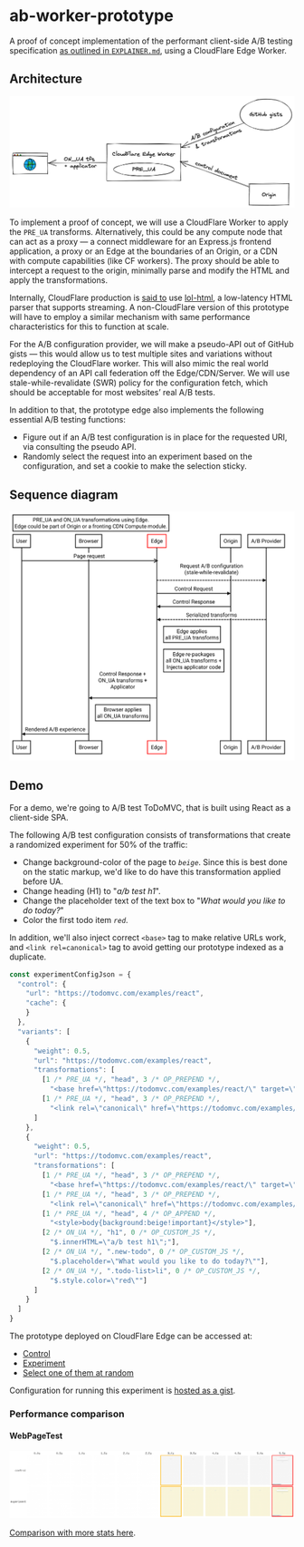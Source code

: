 # ab-worker-prototype

A proof of concept implementation of the performant client-side A/B testing specification [as outlined in `EXPLAINER.md`](/EXPLAINER.md), using a CloudFlare Edge Worker.

## Architecture

![architecture-diagram](/assets/images/arch.png)

To implement a proof of concept, we will use a CloudFlare Worker to apply the `PRE_UA` transforms. Alternatively, this could be any compute node that can act as a proxy — a connect middleware for an Express.js frontend application, a proxy or an Edge at the boundaries of an Origin, or a CDN with compute capabilities (like CF workers). The proxy should be able to intercept a request to the origin, minimally parse and modify the HTML and apply the transformations. 

Internally, CloudFlare production is [said to](https://blog.cloudflare.com/html-parsing-1/) use [lol-html](https://github.com/cloudflare/lol-html), a low-latency HTML parser that supports streaming. A non-CloudFlare version of this prototype will have to employ a similar mechanism with same performance characteristics for this to function at scale. 

For the A/B configuration provider, we will make a pseudo-API out of GitHub gists — this would allow us to test multiple sites and variations without redeploying the CloudFlare worker. This will also mimic the real world dependency of an API call federation off the Edge/CDN/Server. We will use stale-while-revalidate (SWR) policy for the configuration fetch, which should be acceptable for most websites’ real A/B tests. 

In addition to that, the prototype edge also implements the following essential A/B testing functions:
 * Figure out if an A/B test configuration is in place for the requested URI, via consulting the pseudo API.
 * Randomly select the request into an experiment based on the configuration, and set a cookie to make the selection sticky.

## Sequence diagram

![Sequence diagram](/assets/images/sequence.svg)

## Demo

For a demo, we're going to A/B test ToDoMVC, that is built using React as a client-side SPA. 

The following A/B test configuration consists of transformations that create a randomized experiment for 50% of the traffic:
  * Change background-color of the page to _`beige`_. Since this is best done on the static markup, we'd like to do have this transformation applied before UA.
  * Change heading (H1) to "_a/b test h1_".
  * Change the placeholder text of the text box to "_What would you like to do today?_"
  * Color the first todo item _`red`_.

In addition, we'll also inject correct `<base>` tag to make relative URLs work, and `<link rel=canonical>` tag to avoid getting our prototype indexed as a duplicate.

```javascript
const experimentConfigJson = {
  "control": {
    "url": "https://todomvc.com/examples/react", 
    "cache": {
    }
  },
  "variants": [
    {
      "weight": 0.5,
      "url": "https://todomvc.com/examples/react", 
      "transformations": [
        [1 /* PRE_UA */, "head", 3 /* OP_PREPEND */, 
          "<base href=\"https://todomvc.com/examples/react/\" target=\"_blank\">"],
        [1 /* PRE_UA */, "head", 3 /* OP_PREPEND */, 
          "<link rel=\"canonical\" href=\"https://todomvc.com/examples/react/\" />"]
      ]
    },    
    {
      "weight": 0.5,
      "url": "https://todomvc.com/examples/react", 
      "transformations": [
        [1 /* PRE_UA */, "head", 3 /* OP_PREPEND */, 
          "<base href=\"https://todomvc.com/examples/react/\" target=\"_blank\">"],
        [1 /* PRE_UA */, "head", 3 /* OP_PREPEND */, 
          "<link rel=\"canonical\" href=\"https://todomvc.com/examples/react/\" />"],
        [1 /* PRE_UA */, "head", 4 /* OP_APPEND */, 
          "<style>body{background:beige!important}</style>"],
        [2 /* ON_UA */, "h1", 0 /* OP_CUSTOM_JS */,  
          "$.innerHTML=\"a/b test h1\";"],
        [2 /* ON_UA */, ".new-todo", 0 /* OP_CUSTOM_JS */, 
          "$.placeholder=\"What would you like to do today?\""],
        [2 /* ON_UA */, ".todo-list>li", 0 /* OP_CUSTOM_JS */, 
          "$.style.color=\"red\""]
      ]
    }
  ]
}
```

The prototype deployed on CloudFlare Edge can be accessed at:
  * [Control](https://ab-worker.alexnj.workers.dev/?experiment=todomvc-v01.json&force=0)
  * [Experiment](https://ab-worker.alexnj.workers.dev/?experiment=todomvc-v01.json&force=1)
  * [Select one of them at random](https://ab-worker.alexnj.workers.dev/?experiment=todomvc-v01.json)

Configuration for running this experiment is [hosted as a gist](https://gist.github.com/alexnj/4c8d9198d16b238e4c7040250f052284#file-todomvc-v01-json).

### Performance comparison

#### WebPageTest

![Filmstrip](/assets/images/filmstrip.png)

[Comparison with more stats here](https://webpagetest.org/video/compare.php?tests=220128_AiDcKT_e71a33f6dd31af1157630f95377bbb4c,220128_BiDcH4_8af7080f26f4bc2f030ccce7e2695045).